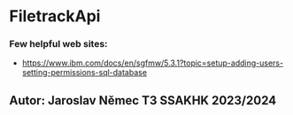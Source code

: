 # FiletrackApi

### Few helpful web sites:
- https://www.ibm.com/docs/en/sgfmw/5.3.1?topic=setup-adding-users-setting-permissions-sql-database

## Autor: Jaroslav Němec T3 SSAKHK 2023/2024
